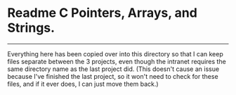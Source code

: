 # Readme C Pointers, Arrays, and Strings.

---
Everything here has been copied over into this directory so that I can keep files separate between the 3 projects, even though the intranet requires the same directory name as the last project did. (This doesn't cause an issue because I've finished the last project, so it won't need to check for these files, and if it ever does, I can just move them back.)